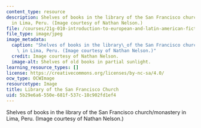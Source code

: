 ```yaml
---
content_type: resource
description: Shelves of books in the library of the San Francisco church/monastery
  in Lima, Peru. (Image courtesy of Nathan Nelson.)
file: /courses/21g-010-introduction-to-european-and-latin-american-fiction-fall-2006/5b29e6a6550e681f537c18c902fd1ef4_21g-010f06.jpg
file_type: image/jpeg
image_metadata:
  caption: "Shelves of books in the library\_of the San Francisco church/monastery\
    \ in Lima, Peru. (Image courtesy of Nathan Nelson.)"
  credit: Image courtesy of Nathan Nelson.
  image-alt: Shelves of old books in partial sunlight.
learning_resource_types: []
license: https://creativecommons.org/licenses/by-nc-sa/4.0/
ocw_type: OCWImage
resourcetype: Image
title: Library of the San Francisco Church
uid: 5b29e6a6-550e-681f-537c-18c902fd1ef4
---
```

Shelves of books in the library of the San Francisco church/monastery in Lima, Peru. (Image courtesy of Nathan Nelson.)
